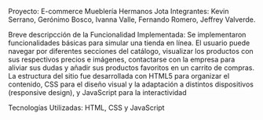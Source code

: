 Proyecto: E-commerce Mueblería Hermanos Jota
Integrantes: Kevin Serrano, Gerónimo Bosco, Ivanna Valle, Fernando Romero, Jeffrey Valverde.

Breve descripcción de la Funcionalidad Implementada:
Se implementaron funcionalidades básicas para simular una tienda en línea. El usuario puede navegar por diferentes secciones del catálogo, visualizar los productos con sus respectivos precios e imágenes, contactarse con la empresa para aliviar sus dudas y añadir sus productos favoritos en un carrito de compras.
La estructura del sitio fue desarrollada con HTML5 para organizar el contenido, CSS para el diseño visual y la adaptación a distintos dispositivos (responsive design), y JavaScript para la interactividad

Tecnologías Utilizadas: HTML, CSS y JavaScript




